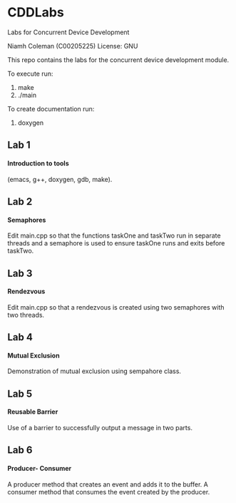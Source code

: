 # CDDLabs
Labs for Concurrent Device Development

Niamh Coleman (C00205225)
License: GNU

This repo contains the labs for the concurrent device development module.

To execute run:
1) make
2) ./main

To create documentation run:
1) doxygen

## Lab 1

#### Introduction to tools

(emacs, g++, doxygen, gdb, make).

## Lab 2

#### Semaphores

Edit main.cpp so that the functions taskOne and taskTwo run in separate threads and a semaphore is used to ensure taskOne runs and exits before taskTwo.

## Lab 3

#### Rendezvous

Edit main.cpp so that a rendezvous is created using two semaphores with two threads.

## Lab 4

#### Mutual Exclusion

Demonstration of mutual exclusion using sempahore class.

## Lab 5

#### Reusable Barrier

Use of a barrier to successfully output a message in two parts.

## Lab 6

#### Producer- Consumer

A producer method that creates an event and adds it to the buffer.
A consumer method that consumes the event created by the producer.
